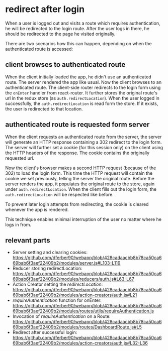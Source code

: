 # redirect after login

When a user is logged out and visits a route which requires authentication,
he will be redirected to the login route.
After the user logs in there, he should be redirected to the page he visited originally.

There are two scenarios how this can happen, depending on when the authenticated route is accessed:

## client browses to authenticated route
When the client initially loaded the app, he didn't use an authenticated route.
The server rendered the app like usual. Now the client browses to an authenticated route.
The client-side router redirects to the login form using the `onEnter` handler from react-router.
It further stores the original route's url in the redux store (as `auth.redirectLocation`).
When the user logged in successfully, the `auth.redirectLocation` is read form the store.
If it exists, the user is redirected to that location.

## authenticated route is requested form server
When the client requests an authenticated route from the server, the server
will generate an HTTP response containing a 302 redirect to the login form.
The server will further set a cookie (for this session only) on the client using the HTTP headers of the response.
The cookie contains the originally requested url.

Now the client's browser makes a second HTTP request (because of the 302) to load the login form.
This time the HTTP request will contain the cookie we set previously, telling the server the original route.
Before the server renders the app, it populates the original route to the store, again under `auth.redirectLocation`.
When the client fills out the login form, the `auth.redirectLocation` will be respected like before.

To prevent later login attempts from redirecting, the cookie is cleared whenever the app is rendered.


This technique enables minimal interruption of the user no matter where he logs in from.


## relevant parts
- Server setting and clearing cookies: https://github.com/dferber90/webapp/blob/428cadaacbb8b78ca50ca669bab6f3aef22409b2/modules/server.js#L103-L119
- Reducer storing redirectLocation: https://github.com/dferber90/webapp/blob/428cadaacbb8b78ca50ca669bab6f3aef22409b2/modules/reducers/auth.js#L63-L67
- Action Creator setting the *redirectLocation*: https://github.com/dferber90/webapp/blob/428cadaacbb8b78ca50ca669bab6f3aef22409b2/modules/action-creators/auth.js#L21
- *requireAuthentication* function for onEnter: https://github.com/dferber90/webapp/blob/428cadaacbb8b78ca50ca669bab6f3aef22409b2/modules/routes/utils/requireAuthentication.js
- Invocation of *requireAuthentication* on a Route: https://github.com/dferber90/webapp/blob/428cadaacbb8b78ca50ca669bab6f3aef22409b2/modules/routes/DashboardRoute.js#L5
- Redirect after successful login: https://github.com/dferber90/webapp/blob/428cadaacbb8b78ca50ca669bab6f3aef22409b2/modules/action-creators/auth.js#L32-L36
